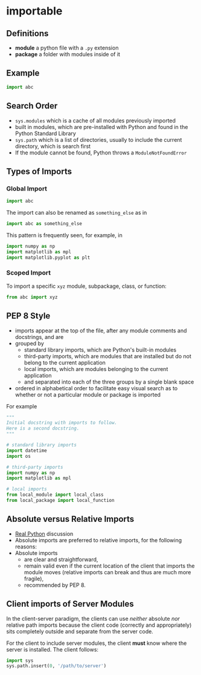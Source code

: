 # importable

## Definitions

* **module** a python file with a `.py` extension
* **package** a folder with modules inside of it

## Example

```python
import abc
```

## Search Order

* `sys.modules` which is a cache of all modules previously imported
* built in modules, which are pre-installed with Python and found in the Python Standard Library
* `sys.path` which is a list of directories, usually to include the current directory, which is search first
* If the module cannot be found, Python throws a `ModuleNotFoundError`

## Types of Imports

### Global Import

```python
import abc
```

The import can also be renamed as `something_else` as in

```python
import abc as something_else
```

This pattern is frequently seen, for example, in

```python
import numpy as np
import matplotlib as mpl
import matplotlib.pyplot as plt
```

### Scoped Import

To import a specific `xyz` module, subpackage, class, or function:

```python
from abc import xyz
```


## PEP 8 Style

* imports appear at the top of the file, after any module comments and docstrings, and are 
* grouped by 
  * standard library imports, which are Python's built-in modules
  * third-party imports, which are modules that are installed but do not belong to the current application
  * local imports, which are modules belonging to the current application
  * and separated into each  of the three groups by a single blank space
* ordered in alphabetical order to facilitate easy visual search as to whether or not a particular module or package is imported

For example
```python
"""
Initial docstring with imports to follow.
Here is a second docstring.
"""

# standard library imports
import datetime
import os

# third-party imports
import numpy as np
import matplotlib as mpl

# local imports
from local_module import local_class
from local_package import local_function
```

## Absolute versus Relative Imports

* [Real Python](https://realpython.com/absolute-vs-relative-python-imports/) discussion
* Absolute imports are preferred to relative imports, for the following reasons:
* Absolute imports
  * are clear and straightforward, 
  * remain valid even if the current location of the client that imports the module moves (relative imports can break and thus are much more fragile), 
  * recommended by PEP 8.

## Client imports of Server Modules

In the client-server paradigm, the clients can use *neither* absolute *nor* relative path imports because the client code (correctly and appropriately) sits completely outside and separate from the server code.  

For the client to include server modules, the client **must** know where the server is installed.  The client follows:

```python
import sys
sys.path.insert(0, '/path/to/server')
```
